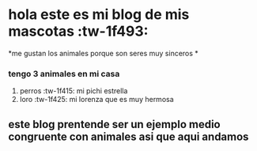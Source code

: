# hola este es mi blog de mis mascotas :tw-1f493:
*me gustan los animales porque son seres muy sinceros *
### tengo 3 animales en mi casa  
1. perros :tw-1f415:
	mi pichi 
	estrella
2. loro  :tw-1f425:
	mi lorenza que es muy hermosa
## este blog prentende ser un ejemplo medio congruente con animales asi que aqui andamos
